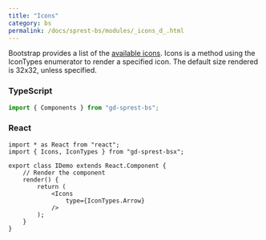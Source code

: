 ```yaml
---
title: "Icons"
category: bs
permalink: /docs/sprest-bs/modules/_icons_d_.html
---
```

Bootstrap provides a list of the [available icons](https://icons.getbootstrap.com/#icons). Icons is a method using the IconTypes enumerator to render a specified icon. The default size rendered is 32x32, unless specified.

### TypeScript

```ts
import { Components } from "gd-sprest-bs";
```

### React

```tsx
import * as React from "react";
import { Icons, IconTypes } from "gd-sprest-bsx";

export class IDemo extends React.Component {
    // Render the component
    render() {
        return (
            <Icons
                type={IconTypes.Arrow}
            />
        );
    }
}
```
